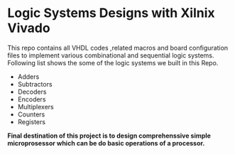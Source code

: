 # Logic Systems Designs with Xilnix Vivado
 This repo contains all VHDL codes ,related macros and board configuration files to implement various combinational and sequential logic systems. Following list shows the some of the logic systems we built in this Repo.
 
<ul>
  <li> Adders </li>
  <li> Subtractors </li>
  <li> Decoders </li>
  <li> Encoders </li>
  <li> Multiplexers </li>
  <li> Counters </li>
  <li> Registers </li>
</ul>

<b> Final destination of this project is to design comprehenssive simple microprosessor which can be do basic operations of a processor. </b>
